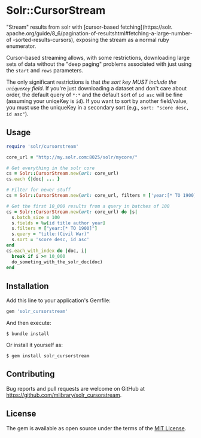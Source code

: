 # Solr::CursorStream

"Stream" results from solr with [cursor-based fetching](https://solr. apache.org/guide/8_6/pagination-of-resultshtml#fetching-a-large-number-of -sorted-results-cursors), exposing the stream as a normal ruby enumerator. 


Cursor-based streaming allows, with some restrictions, 
downloading large sets of data without the "deep paging" problems 
associated with just using the `start` and `rows` parameters.

The only significant restrictions is that _the sort key MUST include the 
`uniqueKey` field_. If you're just downloading a dataset and don't care
about order, the default query of `*:*` and the default sort of `id asc`
will be fine (assuming your uniqeKey is `id`). If you want to sort by
another field/value, you must use the uniqueKey in a secondary sort (e.g., 
`sort: "score desc, id asc"`). 

## Usage

```ruby
require 'solr/cursorstream'

core_url = "http://my.solr.com:8025/solr/mycore/"

# Get everything in the solr core
cs = Solr::CursorStream.new(url: core_url)
cs.each {|doc| ... }

# Filter for newer stuff
cs = Solr::CursorStream.new(url: core_url, filters = ['year:[* TO 1900]'])

# Get the first 10_000 results from a query in batches of 100
cs = Solr::CursorStream.new(url: core_url) do |s|
  s.batch_size = 100
  s.fields = %w[id title author year]
  s.filters = ["year:[* TO 1900]"]
  s.query = "title:(Civil War)"
  s.sort = 'score desc, id asc'
end
cs.each_with_index do |doc, i|
  break if i >= 10_000
  do_someting_with_the_solr_doc(doc)
end

```

## Installation

Add this line to your application's Gemfile:

```ruby
gem 'solr_cursorstream'
```

And then execute:

    $ bundle install

Or install it yourself as:

    $ gem install solr_cursorstream



## Contributing

Bug reports and pull requests are welcome on GitHub at https://github.com/mlibrary/solr_cursorstream.

## License

The gem is available as open source under the terms of the [MIT License](https://opensource.org/licenses/MIT).
